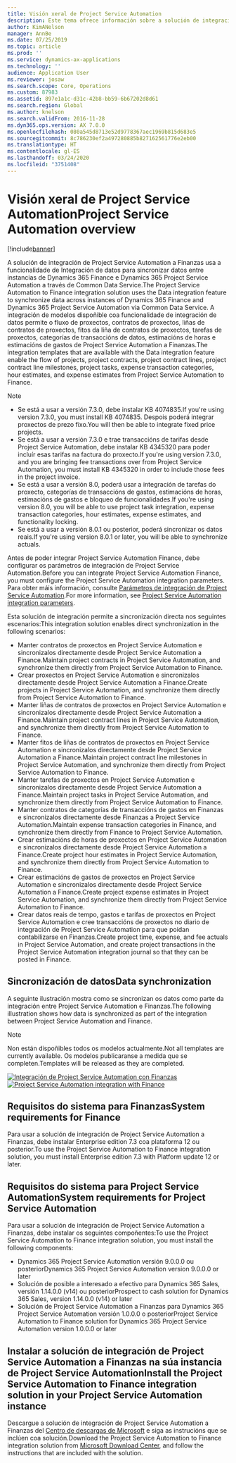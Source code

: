 ```yaml
---
title: Visión xeral de Project Service Automation
description: Este tema ofrece información sobre a solución de integración Dynamics 365 Project Service Automation a Dynamics 365 Finance.
author: KimANelson
manager: AnnBe
ms.date: 07/25/2019
ms.topic: article
ms.prod: ''
ms.service: dynamics-ax-applications
ms.technology: ''
audience: Application User
ms.reviewer: josaw
ms.search.scope: Core, Operations
ms.custom: 87983
ms.assetid: 897e1a1c-d31c-42b8-bb59-6b67202d8d61
ms.search.region: Global
ms.author: knelson
ms.search.validFrom: 2016-11-28
ms.dyn365.ops.version: AX 7.0.0
ms.openlocfilehash: 080a545d8713e52d9778367aec1969b815d683e5
ms.sourcegitcommit: 8c786230ef2a497280885b827162561776e2eb00
ms.translationtype: HT
ms.contentlocale: gl-ES
ms.lasthandoff: 03/24/2020
ms.locfileid: "3751408"
---
```

# <a name="project-service-automation-overview"></a><span data-ttu-id="b3e78-103">Visión xeral de Project Service Automation</span><span class="sxs-lookup"><span data-stu-id="b3e78-103">Project Service Automation overview</span></span>

[!include[banner](../includes/banner.md)]

<span data-ttu-id="b3e78-104">A solución de integración de Project Service Automation a Finanzas usa a funcionalidade de Integración de datos para sincronizar datos entre instancias de Dynamics 365 Finance e Dynamics 365 Project Service Automation a través de Common Data Service.</span><span class="sxs-lookup"><span data-stu-id="b3e78-104">The Project Service Automation to Finance integration solution uses the Data integration feature to synchronize data across instances of Dynamics 365 Finance and Dynamics 365 Project Service Automation via Common Data Service.</span></span> <span data-ttu-id="b3e78-105">A integración de modelos dispoñible coa funcionalidade de integración de datos permite o fluxo de proxectos, contratos de proxectos, liñas de contratos de proxectos, fitos da liña de contratos de proxectos, tarefas de proxectos, categorías de transaccións de datos, estimacións de horas e estimacións de gastos de Project Service Automation a Finanzas.</span><span class="sxs-lookup"><span data-stu-id="b3e78-105">The integration templates that are available with the Data integration feature enable the flow of projects, project contracts, project contract lines, project contract line milestones, project tasks, expense transaction categories, hour estimates, and expense estimates from Project Service Automation to Finance.</span></span>

> [!NOTE]
> - <span data-ttu-id="b3e78-106">Se está a usar a versión 7.3.0, debe instalar KB 4074835.</span><span class="sxs-lookup"><span data-stu-id="b3e78-106">If you're using version 7.3.0, you must install KB 4074835.</span></span> <span data-ttu-id="b3e78-107">Despois poderá integrar proxectos de prezo fixo.</span><span class="sxs-lookup"><span data-stu-id="b3e78-107">You will then be able to integrate fixed price projects.</span></span>
> - <span data-ttu-id="b3e78-108">Se está a usar a versión 7.3.0 e trae transaccións de tarifas desde Project Service Automation, debe instalar KB 4345320 para poder incluír esas tarifas na factura do proxecto.</span><span class="sxs-lookup"><span data-stu-id="b3e78-108">If you're using version 7.3.0, and you are bringing fee transactions over from Project Service Automation, you must install KB 4345320 in order to include those fees in the project invoice.</span></span>
> - <span data-ttu-id="b3e78-109">Se está a usar a versión 8.0, poderá usar a integración de tarefas do proxecto, categorías de transaccións de gastos, estimacións de horas, estimacións de gastos e bloqueo de funcionalidades.</span><span class="sxs-lookup"><span data-stu-id="b3e78-109">If you're using version 8.0, you will be able to use project task integration, expense transaction categories, hour estimates, expense estimates, and functionality locking.</span></span>
> - <span data-ttu-id="b3e78-110">Se está a usar a versión 8.0.1 ou posterior, poderá sincronizar os datos reais.</span><span class="sxs-lookup"><span data-stu-id="b3e78-110">If you're using version 8.0.1 or later, you will be able to synchronize actuals.</span></span>

<span data-ttu-id="b3e78-111">Antes de poder integrar Project Service Automation Finance, debe configurar os parámetros de integración de Project Service Automation.</span><span class="sxs-lookup"><span data-stu-id="b3e78-111">Before you can integrate Project Service Automation Finance, you must configure the Project Service Automation integration parameters.</span></span> <span data-ttu-id="b3e78-112">Para obter máis información, consulte [Parámetros de integración de Project Service Automation](PSA-parameters.md).</span><span class="sxs-lookup"><span data-stu-id="b3e78-112">For more information, see [Project Service Automation integration parameters](PSA-parameters.md).</span></span>

<span data-ttu-id="b3e78-113">Esta solución de integración permite a sincronización directa nos seguintes escenarios:</span><span class="sxs-lookup"><span data-stu-id="b3e78-113">This integration solution enables direct synchronization in the following scenarios:</span></span>

- <span data-ttu-id="b3e78-114">Manter contratos de proxectos en Project Service Automation e sincronizalos directamente desde Project Service Automation a Finance.</span><span class="sxs-lookup"><span data-stu-id="b3e78-114">Maintain project contracts in Project Service Automation, and synchronize them directly from Project Service Automation to Finance.</span></span>
- <span data-ttu-id="b3e78-115">Crear proxectos en Project Service Automation e sincronizalos directamente desde Project Service Automation a Finance.</span><span class="sxs-lookup"><span data-stu-id="b3e78-115">Create projects in Project Service Automation, and synchronize them directly from Project Service Automation to Finance.</span></span>
- <span data-ttu-id="b3e78-116">Manter liñas de contratos de proxectos en Project Service Automation e sincronizalos directamente desde Project Service Automation a Finance.</span><span class="sxs-lookup"><span data-stu-id="b3e78-116">Maintain project contract lines in Project Service Automation, and synchronize them directly from Project Service Automation to Finance.</span></span>
- <span data-ttu-id="b3e78-117">Manter fitos de liñas de contratos de proxectos en Project Service Automation e sincronizalos directamente desde Project Service Automation a Finance.</span><span class="sxs-lookup"><span data-stu-id="b3e78-117">Maintain project contract line milestones in Project Service Automation, and synchronize them directly from Project Service Automation to Finance.</span></span>
- <span data-ttu-id="b3e78-118">Manter tarefas de proxectos en Project Service Automation e sincronizalos directamente desde Project Service Automation a Finance.</span><span class="sxs-lookup"><span data-stu-id="b3e78-118">Maintain project tasks in Project Service Automation, and synchronize them directly from Project Service Automation to Finance.</span></span>
- <span data-ttu-id="b3e78-119">Manter contratos de categorías de transaccións de gastos en Finanzas e sincronizalos directamente desde Finanzas a Project Service Automation.</span><span class="sxs-lookup"><span data-stu-id="b3e78-119">Maintain expense transaction categories in Finance, and synchronize them directly from Finance to Project Service Automation.</span></span>
- <span data-ttu-id="b3e78-120">Crear estimacións de horas de proxectos en Project Service Automation e sincronizalos directamente desde Project Service Automation a Finance.</span><span class="sxs-lookup"><span data-stu-id="b3e78-120">Create project hour estimates in Project Service Automation, and synchronize them directly from Project Service Automation to Finance.</span></span>
- <span data-ttu-id="b3e78-121">Crear estimacións de gastos de proxectos en Project Service Automation e sincronizalos directamente desde Project Service Automation a Finance.</span><span class="sxs-lookup"><span data-stu-id="b3e78-121">Create project expense estimates in Project Service Automation, and synchronize them directly from Project Service Automation to Finance.</span></span>
- <span data-ttu-id="b3e78-122">Crear datos reais de tempo, gastos e tarifas de proxectos en Project Service Automation e cree transaccións de proxectos no diario de integración de Project Service Automation para que poidan contabilizarse en Finanzas.</span><span class="sxs-lookup"><span data-stu-id="b3e78-122">Create project time, expense, and fee actuals in Project Service Automation, and create project transactions in the Project Service Automation integration journal so that they can be posted in Finance.</span></span>

## <a name="data-synchronization"></a><span data-ttu-id="b3e78-123">Sincronización de datos</span><span class="sxs-lookup"><span data-stu-id="b3e78-123">Data synchronization</span></span>

<span data-ttu-id="b3e78-124">A seguinte ilustración mostra como se sincronizan os datos como parte da integración entre Project Service Automation e Finanzas.</span><span class="sxs-lookup"><span data-stu-id="b3e78-124">The following illustration shows how data is synchronized as part of the integration between Project Service Automation and Finance.</span></span>

> [!NOTE]
> <span data-ttu-id="b3e78-125">Non están dispoñibles todos os modelos actualmente.</span><span class="sxs-lookup"><span data-stu-id="b3e78-125">Not all templates are currently available.</span></span> <span data-ttu-id="b3e78-126">Os modelos publicaranse a medida que se completen.</span><span class="sxs-lookup"><span data-stu-id="b3e78-126">Templates will be released as they are completed.</span></span>

<span data-ttu-id="b3e78-127">[![Integración de Project Service Automation con Finanzas](./media/PSA-integration.png)](./media/PSA-integration.png)</span><span class="sxs-lookup"><span data-stu-id="b3e78-127">[![Project Service Automation integration with Finance](./media/PSA-integration.png)](./media/PSA-integration.png)</span></span>

## <a name="system-requirements-for-finance"></a><span data-ttu-id="b3e78-128">Requisitos do sistema para Finanzas</span><span class="sxs-lookup"><span data-stu-id="b3e78-128">System requirements for Finance</span></span>

<span data-ttu-id="b3e78-129">Para usar a solución de integración de Project Service Automation a Finanzas, debe instalar Enterprise edition 7.3 coa plataforma 12 ou posterior.</span><span class="sxs-lookup"><span data-stu-id="b3e78-129">To use the Project Service Automation to Finance integration solution, you must install Enterprise edition 7.3 with Platform update 12 or later.</span></span>

## <a name="system-requirements-for-project-service-automation"></a><span data-ttu-id="b3e78-130">Requisitos do sistema para Project Service Automation</span><span class="sxs-lookup"><span data-stu-id="b3e78-130">System requirements for Project Service Automation</span></span>

<span data-ttu-id="b3e78-131">Para usar a solución de integración de Project Service Automation a Finanzas, debe instalar os seguintes compoñentes:</span><span class="sxs-lookup"><span data-stu-id="b3e78-131">To use the Project Service Automation to Finance integration solution, you must install the following components:</span></span>

- <span data-ttu-id="b3e78-132">Dynamics 365 Project Service Automation versión 9.0.0.0 ou posterior</span><span class="sxs-lookup"><span data-stu-id="b3e78-132">Dynamics 365 Project Service Automation version 9.0.0.0 or later</span></span>
- <span data-ttu-id="b3e78-133">Solución de posible a interesado a efectivo para Dynamics 365 Sales, versión 1.14.0.0 (v14) ou posterior</span><span class="sxs-lookup"><span data-stu-id="b3e78-133">Prospect to cash solution for Dynamics 365 Sales, version 1.14.0.0 (v14) or later</span></span>
- <span data-ttu-id="b3e78-134">Solución de Project Service Automation a Finanzas para Dynamics 365 Project Service Automation versión 1.0.0.0 o posterior</span><span class="sxs-lookup"><span data-stu-id="b3e78-134">Project Service Automation to Finance solution for Dynamics 365 Project Service Automation version 1.0.0.0 or later</span></span>

## <a name="install-the-project-service-automation-to-finance-integration-solution-in-your-project-service-automation-instance"></a><span data-ttu-id="b3e78-135">Instalar a solución de integración de Project Service Automation a Finanzas na súa instancia de Project Service Automation</span><span class="sxs-lookup"><span data-stu-id="b3e78-135">Install the Project Service Automation to Finance integration solution in your Project Service Automation instance</span></span>

<span data-ttu-id="b3e78-136">Descargue a solución de integración de Project Service Automation a Finanzas del [Centro de descargas de Microsoft](https://www.microsoft.com/download/details.aspx?id=57016) e siga as instrucións que se inclúen coa solución.</span><span class="sxs-lookup"><span data-stu-id="b3e78-136">Download the Project Service Automation to Finance integration solution from [Microsoft Download Center](https://www.microsoft.com/download/details.aspx?id=57016), and follow the instructions that are included with the solution.</span></span>
